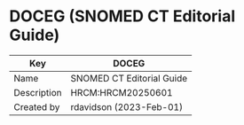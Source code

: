 # DOCEG (SNOMED CT Editorial Guide)

Key | DOCEG  
---|---  
Name | SNOMED CT Editorial Guide  
Description | HRCM:HRCM20250601  
Created by | rdavidson (2023-Feb-01)
